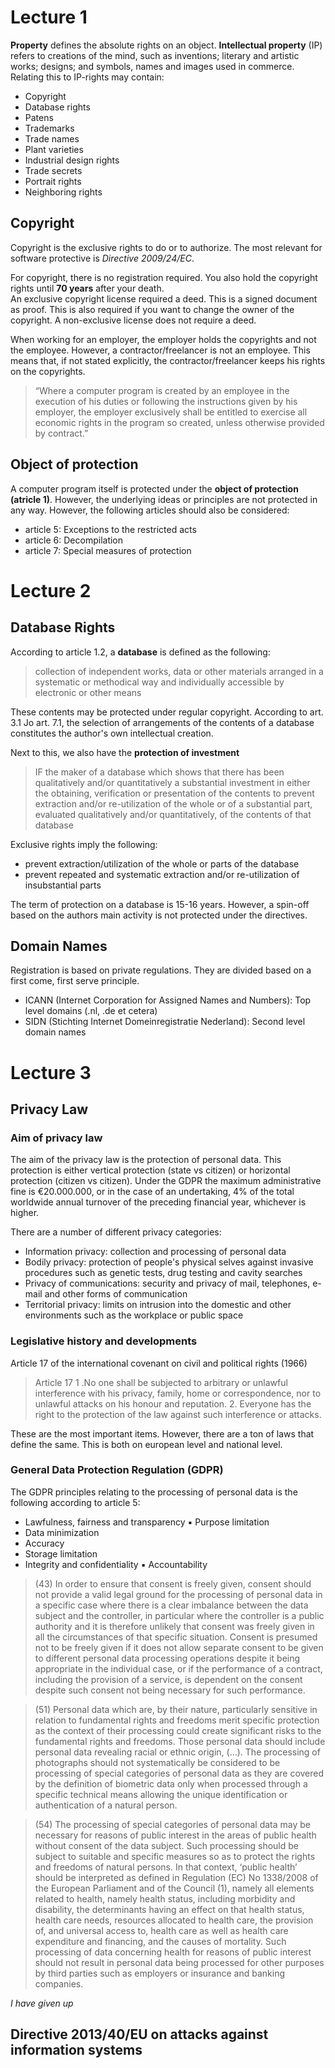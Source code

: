 # Lecture 1
**Property** defines the absolute rights on an object. **Intellectual property** (IP) refers to creations of the mind, such as inventions; literary and artistic works; designs; and symbols, names and images used in commerce. Relating this to IP-rights may contain:
- Copyright
- Database rights
- Patens
- Trademarks
- Trade names 
- Plant varieties
- Industrial design rights
- Trade secrets
- Portrait rights
- Neighboring rights

## Copyright
Copyright is the exclusive rights to do or to authorize. The most relevant for software protective is *Directive 2009/24/EC*.

For copyright, there is no registration required. You also hold the copyright rights until **70 years** after your death.\
An exclusive copyright license required a deed. This is a signed document as proof. This is also required if you want to change the owner of the copyright. A non-exclusive license does not require a deed.

When working for an employer, the employer holds the copyrights and not the employee. However, a contractor/freelancer is not an employee. This means that, if not stated explicitly, the contractor/freelancer keeps his rights on the copyrights.
> “Where a computer program is created by an employee in the execution of his duties or following the instructions given by his employer, the employer exclusively shall be entitled to exercise all economic rights in the program so created, unless otherwise provided by contract.”

## Object of protection
A computer program itself is protected under the **object of protection (atricle 1)**. However, the underlying ideas or principles are not protected in any way. However, the following articles should also be considered:
- article 5: Exceptions to the restricted acts 
- article 6: Decompilation
- article 7: Special measures of protection

# Lecture 2
## Database Rights
According to article 1.2, a **database** is defined as the following:
> collection of independent works, data or other materials arranged in a systematic or methodical way and individually accessible by electronic or other means

These contents may be protected under regular copyright. According to art. 3.1 Jo art. 7.1, the selection of arrangements of the contents of a database constitutes the author's own intellectual creation.

Next to this, we also have the **protection of investment**
>IF the maker of a database which shows that there has been qualitatively and/or quantitatively a substantial investment in either the obtaining, verification or presentation of the contents to prevent extraction and/or re-utilization of the whole or of a substantial part, evaluated qualitatively and/or quantitatively, of the contents of that database

Exclusive rights imply the following:
- prevent extraction/utilization of the whole or parts of the database
- prevent repeated and systematic extraction and/or re-utilization of insubstantial parts

The term of protection on a database is 15-16 years. However, a spin-off based on the authors main activity is not protected under the directives.

## Domain Names
Registration is based on private regulations. They are divided based on a first come, first serve principle. 
- ICANN (Internet Corporation for Assigned Names and Numbers): Top level domains (.nl, .de et cetera)
- SIDN (Stichting Internet Domeinregistratie Nederland): Second level domain names

# Lecture 3
## Privacy Law
### Aim of privacy law
The aim of the privacy law is the protection of personal data. This protection is either vertical protection (state vs citizen) or horizontal protection (citizen vs citizen). Under the GDPR the maximum administrative fine is €20.000.000, or in the case of an undertaking, 4% of the total worldwide annual turnover of the preceding financial year, whichever is higher.


There are a number of different privacy categories:
- Information privacy: collection and processing of personal data
- Bodily privacy: protection of people's physical selves against invasive procedures such as genetic tests, drug testing and cavity searches
- Privacy of communications: security and privacy of mail, telephones, e-mail and other forms of communication
- Territorial privacy: limits on intrusion into the domestic and other environments such as the workplace or public space

### Legislative history and developments
Article 17 of the international covenant on civil and political rights (1966)
> Article 17
> 1 .No one shall be subjected to arbitrary or unlawful interference with his privacy, family, home or correspondence, nor to unlawful attacks on his honour and reputation.
> 2. Everyone has the right to the protection of the law against such interference or attacks.

These are the most important items. However, there are a ton of laws that define the same. This is both on european level and national level.

### General Data Protection Regulation (GDPR)
The GDPR principles relating to the processing of personal data is the following according to article 5:
- Lawfulness, fairness and transparency ▪ Purpose limitation
- Data minimization
- Accuracy
- Storage limitation
- Integrity and confidentiality ▪ Accountability










> (43) In order to ensure that consent is freely given, consent should not provide a valid legal ground for the processing of personal data in a specific case where there is a clear imbalance between the data subject and the controller, in particular where the controller is a public authority and it is therefore unlikely that consent was freely given in all the circumstances of that specific situation. Consent is presumed not to be freely given if it does not allow separate consent to be given to different personal data processing operations despite it being appropriate in the individual case, or if the performance of a contract, including the provision of a service, is dependent on the consent despite such consent not being necessary for such performance.



> (51) Personal data which are, by their nature, particularly sensitive in relation to fundamental rights and freedoms merit specific protection as the context of their processing could create significant risks to the fundamental rights and freedoms. Those personal data should include personal data revealing racial or ethnic origin, (...). The processing of photographs should not systemati­cally be considered to be processing of special categories of personal data as they are covered by the definition of biometric data only when processed through a specific technical means allowing the unique identification or authentication of a natural person.


> (54) The processing of special categories of personal data may be necessary for reasons of public interest in the areas of public health without consent of the data subject. Such processing should be subject to suitable and specific measures so as to protect the rights and freedoms of natural persons. In that context, ‘public health’ should be interpreted as defined in Regulation (EC) No 1338/2008 of the European Parliament and of the Council (1), namely all elements related to health, namely health status, including morbidity and disability, the determinants having an effect on that health status, health care needs, resources allocated to health care, the provision of, and universal access to, health care as well as health care expenditure and financing, and the causes of mortality. Such processing of data concerning health for reasons of public interest should not result in personal data being processed for other purposes by third parties such as employers or insurance and banking companies.

_I have given up_

## Directive 2013/40/EU on attacks against information systems


